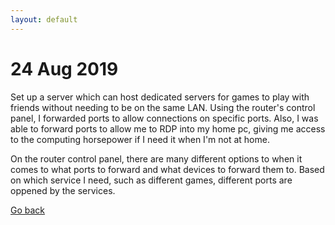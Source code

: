 ```yaml
---
layout: default
---
```

# 24 Aug 2019

Set up a server which can host dedicated servers for games to play with friends without needing to be on the same LAN. Using the router's control panel, I forwarded ports to allow connections on specific ports. Also, I was able to forward ports to allow me to RDP into my home pc, giving me access to the computing horsepower if I need it when I'm not at home.

On the router control panel, there are many different options to when it comes to what ports to forward and what devices to forward them to. Based on which service I need, such as different games, different ports are oppened by the services.

[Go back](./)
